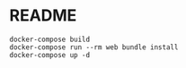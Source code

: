 # README

```
docker-compose build
docker-compose run --rm web bundle install
docker-compose up -d
```
